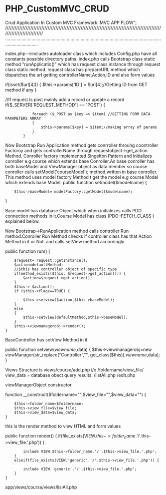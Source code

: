 # PHP_CustomMVC_CRUD
Crud Application In Custom MVC Framework.
MVC APP FLOW";  ///////////////////////////////////////////////////////////////////////////////////////////////////////////////////////////
......................................................................................................................................................

index.php-->includes autoloader class which includes Config.php have all constants possible directory paths.
index.php calls Bootstrap class static method "runApplicatio()" which has request class instance through request class static method.
request class has prepareURL method which dispatches the url getting controllerName,Action,ID and also form values

if(isset($url[4])) {
                $this->params['ID'] = $url[4];//Getting ID from GET method if any
}

//If request is post mainly add a record or update a record
            if($_SERVER['REQUEST_METHOD'] == 'POST') {

                foreach ($_POST as $key => $item) //GETTING FORM DATA PARAMETERS ARRAY
                {
                    $this->params[$key] = $item;//making array of params
                }
            }
 

Now Bootstrap Run Application method gets conrroller throuhg coontroller Factoroy and gets controllerName through requestobject->get_action Method.
Conroller factory implemented Singelton Pattern and initializes conroller e.g course which extends base Conroller.As base conroller has both baseModel
and ViewManager object as data member so course conroller calls setModel('courseModel'); method,written in base conroller.
This method uses model factory Method t get the model e.g course Model which extends base Model. 
public function setmodel($modelname) {

        $this->baseModel= modelFactory::getModel($modelname);
}

Base model has database Object which when initialezes calls PDO connection methods in it.Course Model has class (PDO::FETCH_CLASS ) explained below.

Now Bootstrap->RunApplication method calls controller Run method.Conroller Run Method checks if controller class has that Action Method in it 
or Not. and calls setView method accordingly

public function run() {

        $request= request::getInstance();
        $action=defaultMethod;
        //$this has controller object of specific type
        if(method_exists($this, $request->get_action())) {
            $action=$request->get_action();
        }
        $this-> $action();
        if ($this->flage==TRUE) {

            $this->setview($action,$this->baseModel);
        }
        else
        {
            $this->setview(defaultMethod,$this->baseModel);
        }
        $this->viewmanagerobj->render();
    }



BaseController has setView Method in it

public function setview($viewname,$data) {
        $this->viewmanagerobj=new viewManager(str_replace("Controller","", get_class($this)),$viewname,$data);
    }


Views Structure is   views/course/add.php         i/e /foldername/view_file/         view_data = database obect query results.
                                 /listAll.php
                                 /edit.php


viewManagerObject constructor        

function __construct($foldername="",$view_file="",$view_data="") {

        $this->folder_name=$foldername;
        $this->view_file=$view_file;
        $this->view_data=$view_data;
    }

this is the render method to view HTML and form values



 public function render() {
        if(file_exists(VIEW.$this->folder_name.'/'.$this->view_file.'.php')) {

            include VIEW.$this->folder_name.'/'.$this->view_file.'.php';
        }
        elseif(file_exists(VIEW.'generic'.'/'.$this->view_file.'.php')) {

            include VIEW.'generic'.'/'.$this->view_file.'.php';
        }
    }


app/views/course/views/lisiAll.php

<?php
include dirname(__DIR__).'/../../app/views/layouts/default.php';
include dirname(__DIR__).'/../../app/views/layouts/defaultadd.php';
?>

